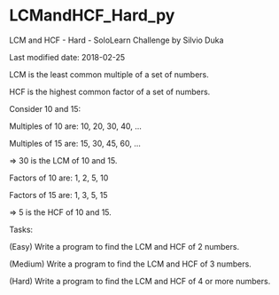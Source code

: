 # LCMandHCF_Hard_py
LCM and HCF - Hard - SoloLearn Challenge by Silvio Duka


Last modified date: 2018-02-25


LCM is the least common multiple of a set of numbers. 

HCF is the highest common factor of a set of numbers. 

 
Consider 10 and 15: 

Multiples of 10 are: 10, 20, 30, 40, ... 

Multiples of 15 are: 15, 30, 45, 60, ... 

=> 30 is the LCM of 10 and 15. 

 
Factors of 10 are: 1, 2, 5, 10 

Factors of 15 are: 1, 3, 5, 15 

=> 5 is the HCF of 10 and 15. 


Tasks: 

(Easy) Write a program to find the LCM and HCF of 2 numbers. 

(Medium) Write a program to find the LCM and HCF of 3 numbers. 

(Hard) Write a program to find the LCM and HCF of 4 or more numbers.
